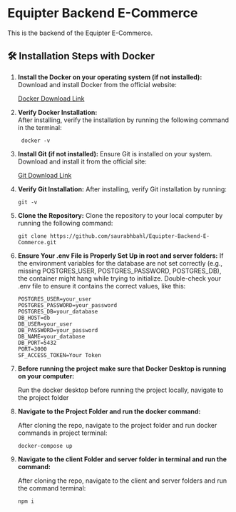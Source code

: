 # Equipter Backend E-Commerce

This is the backend of the Equipter E-Commerce.

## 🛠️ Installation Steps with Docker

1. **Install the Docker on your operating system (if not installed):**  
   Download and install Docker from the official website:  

      [Docker Download Link](https://www.docker.com/products/docker-desktop/)

2. **Verify Docker Installation:**  
      After installing, verify the installation by running the following command in the terminal:
  
        docker -v

3. **Install Git (if not installed):**
   Ensure Git is installed on your system. Download and install it from the official site:

     [Git Download Link](https://git-scm.com/download/win)


4. **Verify Git Installation:**
   After installing, verify Git installation by running:

       git -v

5. **Clone the Repository:**
   Clone the repository to your local computer by running the following command:

       git clone https://github.com/saurabhbahl/Equipter-Backend-E-Commerce.git


6. **Ensure Your .env File is Properly Set Up in root and server folders:**
   If the environment variables for the database are not set correctly (e.g., missing POSTGRES_USER, POSTGRES_PASSWORD, POSTGRES_DB), the container might hang while trying to initialize.    Double-check your .env file to ensure it contains the correct values, like this:


       POSTGRES_USER=your_user
       POSTGRES_PASSWORD=your_password
       POSTGRES_DB=your_database
       DB_HOST=db
       DB_USER=your_user
       DB_PASSWORD=your_password
       DB_NAME=your_database
       DB_PORT=5432
       PORT=3000
       SF_ACCESS_TOKEN=Your Token 

7. **Before running the project make sure that Docker Desktop is running on your computer:**

   Run the docker desktop before running the project locally, navigate to the project folder  

8. **Navigate to the Project Folder and run the docker command:**

   After cloning the repo, navigate to the project folder and run docker commands in project terminal:

       docker-compose up


9. **Navigate to the client Folder and server folder in terminal and run the command:**

   After cloning the repo, navigate to the client and server folders and run the command terminal:

       npm i
    
    

